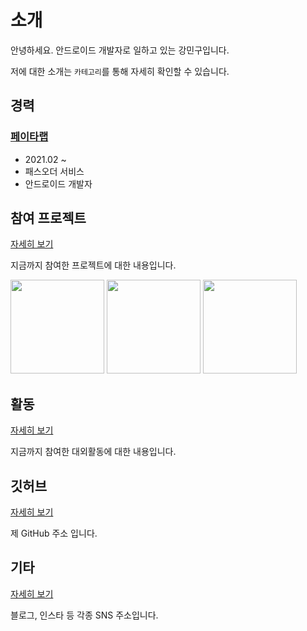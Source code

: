 # 소개
안녕하세요. 안드로이드 개발자로 일하고 있는 강민구입니다.

저에 대한 소개는 ```카테고리```를 통해 자세히 확인할 수 있습니다.

## 경력

### [페이타랩](https://passorder.co.kr/)
- 2021.02 ~
- 패스오더 서비스
- 안드로이드 개발자

## 참여 프로젝트

[자세히 보기](./project/project.md)

지금까지 참여한 프로젝트에 대한 내용입니다.

<img src ="https://user-images.githubusercontent.com/55642709/118575243-f9f32f00-b7c0-11eb-8d55-6f77505003ee.png" width ="150"> <img src ="https://user-images.githubusercontent.com/55642709/118575516-9fa69e00-b7c1-11eb-82fe-e1d8a7a38280.png" width ="150" height ="150"> <img src = "https://user-images.githubusercontent.com/55642709/118575643-ee543800-b7c1-11eb-8a57-e0444e2e6245.jpeg" width ="150" height ="150">

## 활동

[자세히 보기](./activities/activities.md)

지금까지 참여한 대외활동에 대한 내용입니다.

## 깃허브

[자세히 보기](https://github.com/kangmin1012)

제 GitHub 주소 입니다.

## 기타

[자세히 보기](./etc/etc.md)

블로그, 인스타 등 각종 SNS 주소입니다.